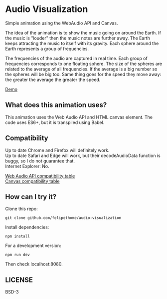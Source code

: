 # Audio Visualization

Simple animation using the WebAudio API and Canvas.

The idea of the animation is to show the music going on around the Earth. If the music is "louder" then the music notes are further away. The Earth keeps attracting the music to itself with its gravity. Each sphere around the Earth represents a group of frequencies.

The frequencies of the audio are captured in real time. Each group of frequencies corresponds to one floating sphere. The size of the spheres are related to the average of all frequencies. If the average is a big number so the spheres will be big too. Same thing goes for the speed they move away: the greater the average the greater the speed.

[Demo](https://felipethome.github.io/audio-visualization)

## What does this animation uses?

This animation uses the Web Audio API and HTML canvas element.
The code uses ES6+, but it is transpiled using Babel.

## Compatibility

Up to date Chrome and Firefox will definitely work.  
Up to date Safari and Edge will work, but their decodeAudioData function is buggy, so I do not guarantee that.  
Internet Explorer: No.  

[Web Audio API compatibility table](https://caniuse.com/#search=web%20audio%20api)  
[Canvas compatibility table](https://caniuse.com/#search=canvas)

## How can I try it?

Clone this repo:

    git clone github.com/felipethome/audio-visualization

Install dependencies:

    npm install

For a development version:

    npm run dev

Then check localhost:8080.

## LICENSE

BSD-3